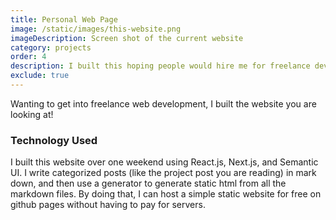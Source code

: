 ```yaml
---
title: Personal Web Page
image: /static/images/this-website.png
imageDescription: Screen shot of the current website
category: projects
order: 4
description: I built this hoping people would hire me for freelance dev
exclude: true
---
```


Wanting to get into freelance web development, I built the website you are looking at!

### Technology Used

I built this website over one weekend using React.js, Next.js, and Semantic UI.  I write categorized posts (like the project post you are reading) in mark down, and then use a generator to generate static html from all the markdown files.  By doing that, I can host a simple static website for free on github pages without having to pay for servers.